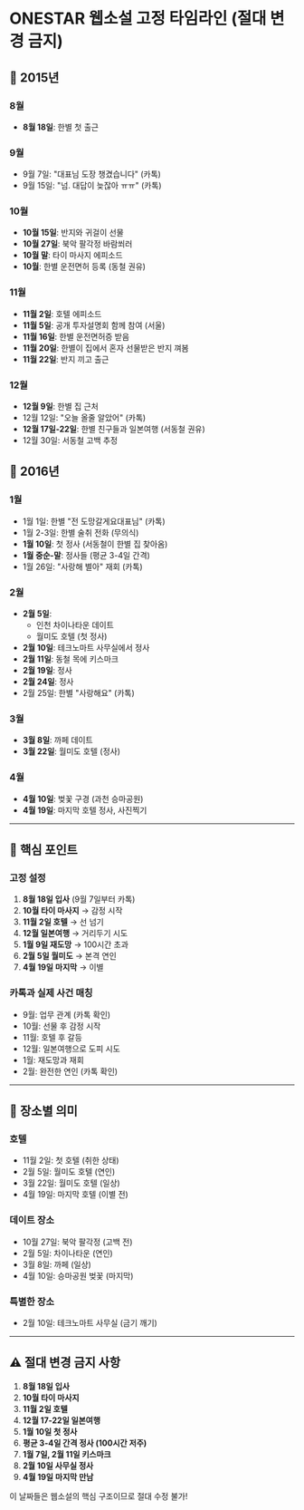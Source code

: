 # ONESTAR 웹소설 고정 타임라인 (절대 변경 금지)

## 📅 2015년

### 8월
- **8월 18일**: 한별 첫 출근

### 9월
- 9월 7일: "대표님 도장 챙겼습니다" (카톡)
- 9월 15일: "넘. 대답이 늦잖아 ㅠㅠ" (카톡)

### 10월
- **10월 15일**: 반지와 귀걸이 선물
- **10월 27일**: 북악 팔각정 바람쐬러
- **10월 말**: 타이 마사지 에피소드
- **10월**: 한별 운전면허 등록 (동철 권유)

### 11월
- **11월 2일**: 호텔 에피소드
- **11월 5일**: 공개 투자설명회 함께 참여 (서울)
- **11월 16일**: 한별 운전면허증 받음
- **11월 20일**: 한별이 집에서 혼자 선물받은 반지 껴봄
- **11월 22일**: 반지 끼고 출근

### 12월
- **12월 9일**: 한별 집 근처
- 12월 12일: "오늘 올줄 알았어" (카톡)
- **12월 17일-22일**: 한별 친구들과 일본여행 (서동철 권유)
- 12월 30일: 서동철 고백 추정

## 📅 2016년

### 1월
- 1월 1일: 한별 "전 도망갈게요대표님" (카톡)
- 1월 2-3일: 한별 술취 전화 (무의식)
- **1월 10일**: 첫 정사 (서동철이 한별 집 찾아옴)
- **1월 중순-말**: 정사들 (평균 3-4일 간격)
- 1월 26일: "사랑해 별아" 재회 (카톡)

### 2월
- **2월 5일**:
  - 인천 차이나타운 데이트
  - 월미도 호텔 (첫 정사)
- **2월 10일**: 테크노마트 사무실에서 정사
- **2월 11일**: 동철 목에 키스마크
- **2월 19일**: 정사
- **2월 24일**: 정사
- 2월 25일: 한별 "사랑해요" (카톡)

### 3월
- **3월 8일**: 까페 데이트
- **3월 22일**: 월미도 호텔 (정사)

### 4월
- **4월 10일**: 벚꽃 구경 (과천 승마공원)
- **4월 19일**: 마지막 호텔 정사, 사진찍기

---

## 🔑 핵심 포인트

### 고정 설정
1. **8월 18일 입사** (9월 7일부터 카톡)
2. **10월 타이 마사지** → 감정 시작
3. **11월 2일 호텔** → 선 넘기
4. **12월 일본여행** → 거리두기 시도
5. **1월 9일 재도망** → 100시간 초과
6. **2월 5일 월미도** → 본격 연인
7. **4월 19일 마지막** → 이별

### 카톡과 실제 사건 매칭
- 9월: 업무 관계 (카톡 확인)
- 10월: 선물 후 감정 시작
- 11월: 호텔 후 갈등
- 12월: 일본여행으로 도피 시도
- 1월: 재도망과 재회
- 2월: 완전한 연인 (카톡 확인)

---

## 📍 장소별 의미

### 호텔
- 11월 2일: 첫 호텔 (취한 상태)
- 2월 5일: 월미도 호텔 (연인)
- 3월 22일: 월미도 호텔 (일상)
- 4월 19일: 마지막 호텔 (이별 전)

### 데이트 장소
- 10월 27일: 북악 팔각정 (고백 전)
- 2월 5일: 차이나타운 (연인)
- 3월 8일: 까페 (일상)
- 4월 10일: 승마공원 벚꽃 (마지막)

### 특별한 장소
- 2월 10일: 테크노마트 사무실 (금기 깨기)

---

## ⚠️ 절대 변경 금지 사항

1. **8월 18일 입사**
2. **10월 타이 마사지**
3. **11월 2일 호텔**
4. **12월 17-22일 일본여행**
5. **1월 10일 첫 정사**
6. **평균 3-4일 간격 정사 (100시간 저주)**
7. **1월 7일, 2월 11일 키스마크**
8. **2월 10일 사무실 정사**
9. **4월 19일 마지막 만남**

이 날짜들은 웹소설의 핵심 구조이므로 절대 수정 불가!